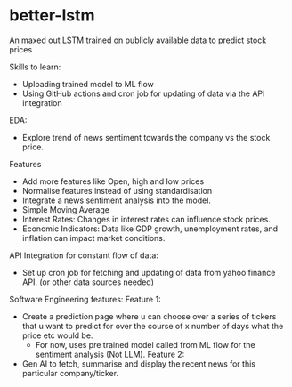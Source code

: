 # better-lstm
An maxed out LSTM trained on publicly available data to predict stock prices

Skills to learn:
- Uploading trained model to ML flow
- Using GitHub actions and cron job for updating of data via the API integration

EDA:
- Explore trend of news sentiment towards the company vs the stock price.

Features
- Add more features like Open, high and low prices
- Normalise features instead of using standardisation
- Integrate a news sentiment analysis into the model.
- Simple Moving Average
- Interest Rates: Changes in interest rates can influence stock prices.
- Economic Indicators: Data like GDP growth, unemployment rates, and inflation can impact market conditions.


API Integration for constant flow of data:
- Set up cron job for fetching and updating of data from yahoo finance API. (or other data sources needed)


Software Engineering features:
Feature 1:
- Create a prediction page where u can choose over a series of tickers that u want to predict for over the course of x number of days what the price etc would be. 
    - For now, uses pre trained model called from ML flow for the sentiment analysis (Not LLM).
Feature 2:
- Gen AI to fetch, summarise and display the recent news for this particular company/ticker. 

